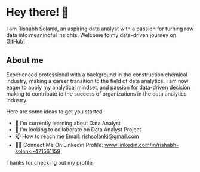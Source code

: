 # Hey there! 👋

I am Rishabh Solanki, an aspiring data analyst with a passion for turning raw data into meaningful insights. Welcome to my data-driven journey on GitHub!

## About me

Experienced professional with a background in the construction chemical industry, making a career transition to the field of data analytics. I am now eager to apply my analytical mindset, and passion for data-driven decision making to contribute to the success of organizations in the data analytics industry.

Here are some ideas to get you started:

- 🌱 I’m currently learning about Data Analyst
- 👯 I’m looking to collaborate on Data Analyst Project
- 📫 How to reach me Email: rishsolanki@gmail.com
- 👩‍💻 Connect Me On Linkedin Profile: www.linkedin.com/in/rishabh-solanki-471561159
  
Thanks for checking out my profile

